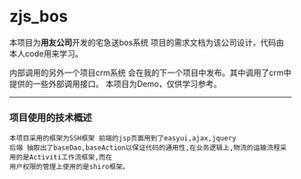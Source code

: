 # zjs_bos

  本项目为**用友公司**开发的宅急送bos系统 项目的需求文档为该公司设计，代码由本人code用来学习。
  
  内部调用的另外一个项目crm系统 会在我的下一个项目中发布。其中调用了crm中提供的一些外部调用接口。
  本项目为Demo，仅供学习参考。
  
  ***
### 项目使用的技术概述
 ```
 本项目采用的框架为SSH框架 前端的jsp页面用到了easyui,ajax,jquery
 后端 抽取出了baseDao,baseAction以保证代码的通用性,在业务逻辑上,物流的运输流程采用的是Activiti工作流框架,而在
 用户权限的管理上使用的是shiro框架。
 ```

